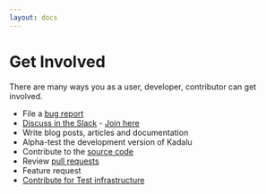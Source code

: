 ```yaml
---
layout: docs
---
```


# Get Involved

There are many ways you as a user, developer, contributor can get involved.

- File a [bug report](https://github.com/kadalu/kadalu/issues/new)
- [Discuss in the Slack](https://kadalu.slack.com) - [Join here](https://join.slack.com/t/kadalu/shared_invite/enQtNzg1ODQ0MDA5NTM2LWMzMTc5ZTJmMjk4MzI0YWVhOGFlZTJjZjY5MDNkZWI0Y2VjMDBlNzVkZmI1NWViN2U3MDNlNDJhNjE5OTBlOGU)
- Write blog posts, articles and documentation
- Alpha-test the development version of Kadalu
- Contribute to the [source code](https://github.com/kadalu/)
- Review [pull requests](https://github.com/kadalu/kadalu/pulls)
- Feature request
- [Contribute for Test infrastructure](mailto:support@kadalu.io)
